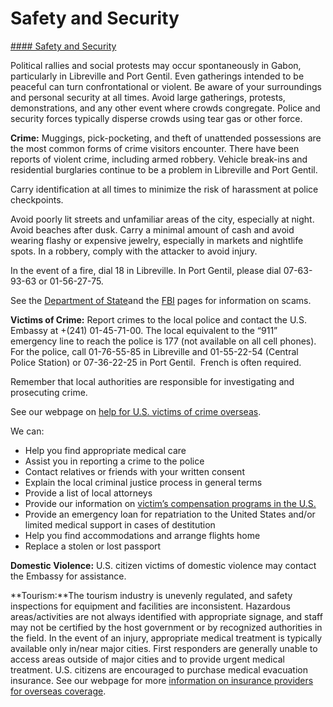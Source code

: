 # Safety and Security

[#### Safety and Security](javascript:void(0); "Safety and Security")

Political rallies and social protests may occur spontaneously in Gabon, particularly in Libreville and Port Gentil. Even gatherings intended to be peaceful can turn confrontational or violent. Be aware of your surroundings and personal security at all times. Avoid large gatherings, protests, demonstrations, and any other event where crowds congregate. Police and security forces typically disperse crowds using tear gas or other force.

**Crime:** Muggings, pick-pocketing, and theft of unattended possessions are the most common forms of crime visitors encounter. There have been reports of violent crime, including armed robbery. Vehicle break-ins and residential burglaries continue to be a problem in Libreville and Port Gentil.

Carry identification at all times to minimize the risk of harassment at police checkpoints.

Avoid poorly lit streets and unfamiliar areas of the city, especially at night. Avoid beaches after dusk. Carry a minimal amount of cash and avoid wearing flashy or expensive jewelry, especially in markets and nightlife spots. In a robbery, comply with the attacker to avoid injury.

In the event of a fire, dial 18 in Libreville. In Port Gentil, please dial 07-63-93-63 or 01-56-27-75.

See the [Department of State](http://travel.state.gov/content/passports/english/emergencies/scams.html)and the [FBI](http://www.fbi.gov/scams-safety/fraud) pages for information on scams.

**Victims of Crime:** Report crimes to the local police and contact the U.S. Embassy at +(241) 01-45-71-00. The local equivalent to the “911” emergency line to reach the police is 177 (not available on all cell phones). For the police, call 01-76-55-85 in Libreville and 01-55-22-54 (Central Police Station) or 07-36-22-25 in Port Gentil.  French is often required.

Remember that local authorities are responsible for investigating and prosecuting crime.

See our webpage on [help for U.S. victims of crime overseas](http://travel.state.gov/content/passports/en/emergencies/victims.html).

We can:

* Help you find appropriate medical care
* Assist you in reporting a crime to the police
* Contact relatives or friends with your written consent
* Explain the local criminal justice process in general terms
* Provide a list of local attorneys
* Provide our information on [victim’s compensation programs in the U.S.](http://travel.state.gov/content/passports/english/emergencies/victims.html)
* Provide an emergency loan for repatriation to the United States and/or limited medical support in cases of destitution
* Help you find accommodations and arrange flights home
* Replace a stolen or lost passport

**Domestic Violence:** U.S. citizen victims of domestic violence may contact the Embassy for assistance.

**Tourism:**The tourism industry is unevenly regulated, and safety inspections for equipment and facilities are inconsistent. Hazardous areas/activities are not always identified with appropriate signage, and staff may not be certified by the host government or by recognized authorities in the field. In the event of an injury, appropriate medical treatment is typically available only in/near major cities. First responders are generally unable to access areas outside of major cities and to provide urgent medical treatment. U.S. citizens are encouraged to purchase medical evacuation insurance. See our webpage for more [information on insurance providers for overseas coverage](https://travel.state.gov/content/travel/en/international-travel/before-you-go/your-health-abroad/insurance-providers-overseas.html "Insurance Providers for Overseas Coverage").